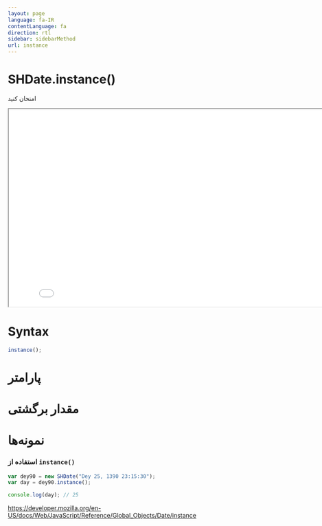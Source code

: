 ```yaml
---
layout: page
language: fa-IR
contentLanguage: fa
direction: rtl
sidebar: sidebarMethod
url: instance
---
```


# SHDate.instance()

امتحان کنید

<iframe style="width: 830px; height: 460px;" src="/SHDateTime-js/examples/live.html?function=instance" title="MDN Web Docs Interactive Example" loading="lazy"></iframe>
<br/>

# Syntax

```js
instance();
```

# پارامتر

# مقدار برگشتی

# نمونه‌ها

### استفاده از <code dir="ltr">instance()</code>

```js
var dey90 = new SHDate("Dey 25, 1390 23:15:30");
var day = dey90.instance();

console.log(day); // 25
```

https://developer.mozilla.org/en-US/docs/Web/JavaScript/Reference/Global_Objects/Date/instance
